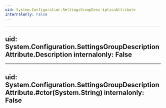```yaml
---
uid: System.Configuration.SettingsGroupDescriptionAttribute
internalonly: False
---
```


---
uid: System.Configuration.SettingsGroupDescriptionAttribute.Description
internalonly: False
---

---
uid: System.Configuration.SettingsGroupDescriptionAttribute.#ctor(System.String)
internalonly: False
---
